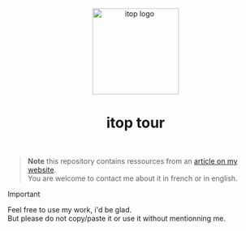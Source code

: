 <div align="center"> 
  <img src="https://www.combodo.com/squelettes/img/logo-itop.png" alt="itop logo" width="170">
  <h1>itop tour</h1>
  <br>
</div>

> **Note** 
> this repository contains ressources from an [article on my website](https://xeylou.fr/posts/itop-tour).  
> You are welcome to contact me about it in french or in english.

> [!IMPORTANT]  
> Feel free to use my work, i'd be glad.  
> But please do not copy/paste it or use it without mentionning me.